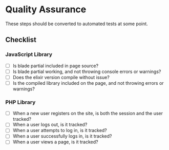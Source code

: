 # Quality Assurance
These steps should be converted to automated tests at some point.

## Checklist
### JavaScript Library
- [ ] Is blade partial included in page source?
- [ ] Is blade partial working, and not throwing console errors or warnings?
- [ ] Does the elixir version compile without issue?
- [ ] Is the compiled library included on the page, and not throwing errors or
 warnings?

### PHP Library
- [ ] When a new user registers on the site, is both the session and the user
 tracked?
- [ ] When a user logs out, is it tracked?
- [ ] When a user attempts to log in, is it tracked?
- [ ] When a user successfully logs in, is it tracked?
- [ ] When a user views a page, is it tracked?
